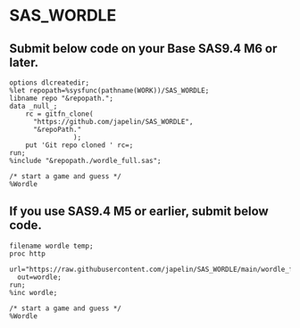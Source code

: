 # SAS_WORDLE


## Submit below code on your Base SAS9.4 M6 or later.

```
options dlcreatedir;
%let repopath=%sysfunc(pathname(WORK))/SAS_WORDLE;
libname repo "&repopath.";
data _null_;
    rc = gitfn_clone( 
      "https://github.com/japelin/SAS_WORDLE", 
      "&repoPath." 
    			); 
    put 'Git repo cloned ' rc=; 
run;
%include "&repopath./wordle_full.sas";

/* start a game and guess */
%Wordle
```

## If you use SAS9.4 M5 or earlier, submit below code.

```
filename wordle temp;
proc http 
  url="https://raw.githubusercontent.com/japelin/SAS_WORDLE/main/wordle_full.sas"
  out=wordle;
run;
%inc wordle;

/* start a game and guess */
%Wordle
```
